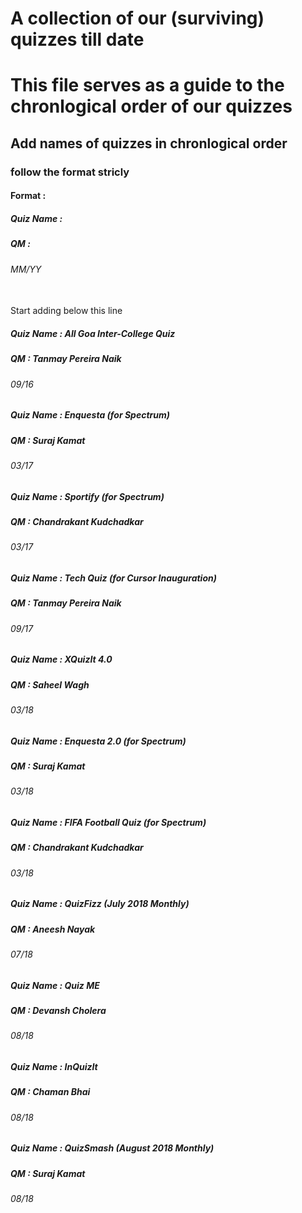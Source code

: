 # A collection of our (surviving) quizzes till date
# This file serves as a guide to the chronlogical order of our quizzes
## Add names of quizzes in chronlogical order
### follow the format stricly 
#### Format :
##### Quiz Name :
##### QM :
###### MM/YY
</br> Start adding below this line </br>  

##### Quiz Name : All Goa Inter-College Quiz
##### QM : Tanmay Pereira Naik
###### 09/16

##### Quiz Name : Enquesta (for Spectrum)
##### QM : Suraj Kamat
###### 03/17


##### Quiz Name : Sportify (for Spectrum)
##### QM : Chandrakant Kudchadkar
###### 03/17


##### Quiz Name : Tech Quiz (for Cursor Inauguration)
##### QM : Tanmay Pereira Naik
###### 09/17


##### Quiz Name : XQuizIt 4.0
##### QM : Saheel Wagh
###### 03/18


##### Quiz Name : Enquesta 2.0 (for Spectrum)
##### QM : Suraj Kamat
###### 03/18


##### Quiz Name : FIFA Football Quiz (for Spectrum)
##### QM : Chandrakant Kudchadkar
###### 03/18


##### Quiz Name : QuizFizz (July 2018 Monthly)
##### QM : Aneesh Nayak
###### 07/18

##### Quiz Name : Quiz ME
##### QM : Devansh Cholera
###### 08/18

##### Quiz Name : InQuizIt
##### QM : Chaman Bhai
###### 08/18

##### Quiz Name : QuizSmash (August 2018 Monthly)
##### QM : Suraj Kamat
###### 08/18
